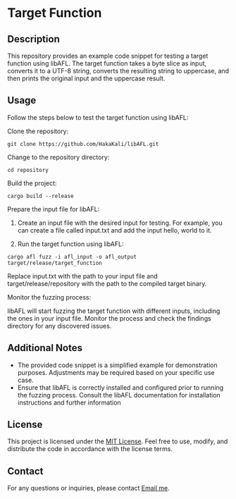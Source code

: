 # Target Function


## Description
This repository provides an example code snippet for testing a target function using libAFL. The target function takes a byte slice as input, converts it to a UTF-8 string, converts the resulting string to uppercase, and then prints the original input and the uppercase result.

## Usage
Follow the steps below to test the target function using libAFL:

Clone the repository:
```shell
git clone https://github.com/HakaKali/libAFL.git
  ```

Change to the repository directory:
```shell
cd repository
  ```

Build the project:
```shell
cargo build --release
  ```    

Prepare the input file for libAFL:

1. Create an input file with the desired input for testing. For example, you can create a file called input.txt and add the input hello, world to it.

2. Run the target function using libAFL:
```shell
cargo afl fuzz -i afl_input -o afl_output target/release/target_function
  ```
Replace input.txt with the path to your input file and target/release/repository with the path to the compiled target binary.

Monitor the fuzzing process:

libAFL will start fuzzing the target function with different inputs, including the ones in your input file. Monitor the process and check the findings directory for any discovered issues.

## Additional Notes

* The provided code snippet is a simplified example for demonstration purposes. Adjustments may be required based on your specific use case.
* Ensure that libAFL is correctly installed and configured prior to running the fuzzing process. Consult the libAFL documentation for installation instructions and further information

## License

This project is licensed under the [MIT License](link-to-license-file). Feel free to use, modify, and distribute the code in accordance with the license terms.

## Contact
For any questions or inquiries, please contact [Email me](mailto:your-email@example.com).
